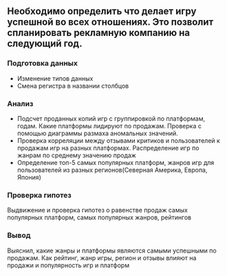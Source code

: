 ## Необходимо определить что делает игру успешной во всех отношениях. Это позволит спланировать рекламную компанию на следующий год.
### Подготовка данных
- Изменение типов данных
- Смена регистра в названии столбцов
### Анализ
- Подсчет проданных копий игр с группировкой по платформам, годам. Какие платформы лидируют по продажам. Проверка с помощью диаграммы размаха аномальных значений.
- Проверка корреляции между отзывами критиков и пользователей к продажам игр на разных платформах. Распределение игр по жанрам по среднему значению продаж
- Определение топ-5 самых популярных платформ, жанров игр для пользователей из разных регионов(Северная Америка, Европа, Япония)
### Проверка гипотез
Выдвижение и проверка гипотез о равенстве продаж самых популярных платформ, самых популярных жанров, рейтингов
### Вывод
Выяснил, какие жанры и платформы являются самыми успешными по продажам. Как рейтинг, жанр игры, регион и отзывы влияют на продажи и популярность игр и платформ

